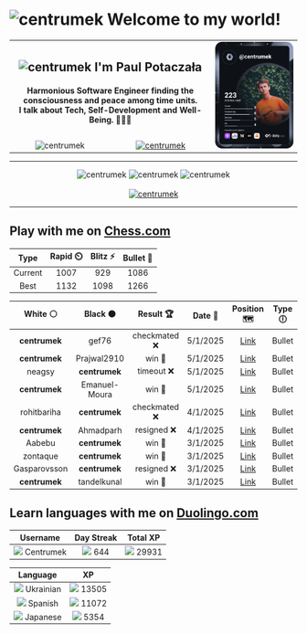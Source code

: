 <h1>
  <img
    src="https://emojis.slackmojis.com/emojis/images/1531849430/4246/blob-sunglasses.gif"
    width="30"
    alt="centrumek"
  />
  Welcome to my world!
</h1>

<table>
  <tbody>
    <tr>
      <td align="center" width="70%" colspan="2">
        <h2>
          <img
            src="https://raw.githubusercontent.com/MartinHeinz/MartinHeinz/master/wave.gif"
            width="30px"
            alt="centrumek"
          />
          I'm Paul Potaczała
        </h2>
        <h4>
          Harmonious Software Engineer finding the consciousness and peace among time units.
          <br/>
          I talk about Tech, Self-Development and Well-Being. 🌿🧘🚀
        </h4>
      </td>
      <td width="30%" rowspan="2">
        <a href="https://app.daily.dev/centrumek">
          <img
            src="./devcard.svg"
            alt="centrumek"
          />
        </a>
      </td>
    </tr>
    <tr align="center">
      <td>
        <img
          src="https://komarev.com/ghpvc/?username=centrumek&label=visitors&color=0e75b6&style=flat"
          alt="centrumek"
        >
      </td>
      <td>
        <a href="https://stackoverflow.com/users/14496012/centrumek">
          <img
            src="https://stackoverflow.com/users/flair/14496012.png?theme=dark"
            alt="centrumek"
          >
        </a>
      </td>
    </tr>
  </tbody>
</table>

---
<div align="center">
  <img 
    src="https://github-readme-stats.vercel.app/api?username=centrumek&show_icons=true&count_private=true&theme=dark&hide_border=true&hide=issues,contribs&bg_color=00000000"
    alt="centrumek"
  />
  <img
    src="https://github-readme-stats.vercel.app/api/top-langs/?username=centrumek&layout=compact&hide_border=true&theme=dark&bg_color=00000000&langs_count=6&exclude_repo=air-statistic-app"
    alt="centrumek"
  />
  <img 
    src="https://github-readme-streak-stats.herokuapp.com?user=centrumek&theme=dark&hide_border=true&background=FFFFFF00"
    alt="centrumek"
  />
  <br/>
  <br/>
  <a href="https://www.buymeacoffee.com/centrumek">
    <img
      src="https://cdn.buymeacoffee.com/buttons/v2/default-orange.png"
      height="50"
      width="210"
      alt="centrumek"
    />
  </a>
</div>

---

## Play with me on [Chess.com](https://www.chess.com/member/centrumek)

<div align="center">
<!--START_SECTION:chessStats-->
<!-- Automatically generated with https://github.com/Balastrong/chess-stats-action -->

| Type | Rapid ⏲️ | Blitz ⚡ | Bullet 🔫 |
|:---:|:---:|:---:|:---:|
| Current | 1007 | 929 | 1086 |
| Best | 1132 | 1098 | 1266 |

| White ⚪ | Black ⚫ | Result 🏆 | Date 📅 | Position 🗺️ | Type 🕕 |
|:---:|:---:|:---:|:---:|:---:|:---:|
| **centrumek** | gef76 | checkmated ❌ | 5/1/2025 | <a href="http://www.ee.unb.ca/cgi-bin/tervo/fen.pl?select=1Q2r1k1/pp3ppp/8/5b2/3P4/5P2/PB2q1PP/4K2R w - -">Link</a> | Bullet |
| **centrumek** | Prajwal2910 | win 🥇 | 5/1/2025 | <a href="http://www.ee.unb.ca/cgi-bin/tervo/fen.pl?select=rnn2Q1k/pb5p/1pp3p1/3pP1q1/6P1/4P3/PPP4P/R1B1KB2 b Q -">Link</a> | Bullet |
| neagsy | **centrumek** | timeout ❌ | 5/1/2025 | <a href="http://www.ee.unb.ca/cgi-bin/tervo/fen.pl?select=8/8/8/6RP/2k5/1p2K3/1P6/8 b - -">Link</a> | Bullet |
| **centrumek** | Emanuel-Moura | win 🥇 | 5/1/2025 | <a href="http://www.ee.unb.ca/cgi-bin/tervo/fen.pl?select=2k1Q3/3R4/8/6pp/8/2P3P1/PP5P/6K1 b - -">Link</a> | Bullet |
| rohitbariha | **centrumek** | checkmated ❌ | 4/1/2025 | <a href="http://www.ee.unb.ca/cgi-bin/tervo/fen.pl?select=rn1q1k1r/pb3Qp1/2p2b1p/1p2Np2/3P4/1BN5/PP3PPP/R3R1K1 b - -">Link</a> | Bullet |
| **centrumek** | Ahmadparh | resigned ❌ | 4/1/2025 | <a href="http://www.ee.unb.ca/cgi-bin/tervo/fen.pl?select=4r3/1pk2ppb/p1n4p/b4P2/K5P1/5P2/P1Pr1q1P/1R3BNR w - -">Link</a> | Bullet |
| Aabebu | **centrumek** | win 🥇 | 3/1/2025 | <a href="http://www.ee.unb.ca/cgi-bin/tervo/fen.pl?select=6k1/p1p5/8/2p1P3/2PpPK1r/P3nP2/6r1/R7 w - -">Link</a> | Bullet |
| zontaque | **centrumek** | win 🥇 | 3/1/2025 | <a href="http://www.ee.unb.ca/cgi-bin/tervo/fen.pl?select=8/8/5pk1/R1p1p2p/4p2P/2P1K1P1/PP6/4q3 w - -">Link</a> | Bullet |
| Gasparovsson | **centrumek** | resigned ❌ | 3/1/2025 | <a href="http://www.ee.unb.ca/cgi-bin/tervo/fen.pl?select=8/p7/7p/kb6/1p1RR3/1P6/6PP/6K1 b - -">Link</a> | Bullet |
| **centrumek** | tandelkunal | win 🥇 | 3/1/2025 | <a href="http://www.ee.unb.ca/cgi-bin/tervo/fen.pl?select=r6r/ppp2kpp/2p5/8/5P2/5NP1/PP1KPn1P/2R2b1q b - -">Link</a> | Bullet |

<!--END_SECTION:chessStats-->
</div>

## Learn languages with me on [Duolingo.com](https://www.duolingo.com/profile/Centrumek)

<div align="center">
<!--START_SECTION:duolingoStats-->
<!-- Automatically generated with https://github.com/centrumek/duolingo-readme-stats-->

| Username | Day Streak | Total XP |
|:---:|:---:|:---:|
| <img src="https://raw.githubusercontent.com/centrumek/duolingo-readme-stats/main/assets/duolingo.png" height="12"> Centrumek | <img src="https://raw.githubusercontent.com/centrumek/duolingo-readme-stats/main/assets/streakinactive.svg" height="12"> 644 | <img src="https://raw.githubusercontent.com/centrumek/duolingo-readme-stats/main/assets/xp.svg" height="12"> 29931 | <img src="https://raw.githubusercontent.com/centrumek/duolingo-readme-stats/main/assets/xp.svg" height="12"> 0 |

| Language | XP |
|:---:|:---:|
| <img src="https://raw.githubusercontent.com/centrumek/duolingo-readme-stats/main/assets/langs/ukrainian.svg" height="12"> Ukrainian | <img src="https://raw.githubusercontent.com/centrumek/duolingo-readme-stats/main/assets/xp.svg" height="12"> 13505 |
| <img src="https://raw.githubusercontent.com/centrumek/duolingo-readme-stats/main/assets/langs/spanish.svg" height="12"> Spanish | <img src="https://raw.githubusercontent.com/centrumek/duolingo-readme-stats/main/assets/xp.svg" height="12"> 11072 |
| <img src="https://raw.githubusercontent.com/centrumek/duolingo-readme-stats/main/assets/langs/japanese.svg" height="12"> Japanese | <img src="https://raw.githubusercontent.com/centrumek/duolingo-readme-stats/main/assets/xp.svg" height="12"> 5354 |

<!--END_SECTION:duolingoStats-->
</div>
<!--
**centrumek/centrumek** is a ✨ _special_ ✨ repository because its `README.md` (this file) appears on your GitHub profile.

Here are some ideas to get you started:

- 🔭 I’m currently working on ...
- 🌱 I’m currently learning ...
- 👯 I’m looking to collaborate on ...
- 🤔 I’m looking for help with ...
- 💬 Ask me about ...
- 📫 How to reach me: ...
- 😄 Pronouns: ...
- ⚡ Fun fact: ...
-->

